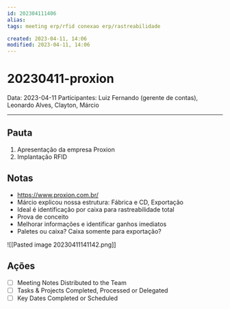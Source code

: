 ```yaml
---
id: 202304111406
alias: 
tags: meeting erp/rfid conexao erp/rastreabilidade

created: 2023-04-11, 14:06
modified: 2023-04-11, 14:06
---
```

# 20230411-proxion

Data: 2023-04-11
Participantes: Luiz Fernando (gerente de contas), Leonardo Alves, Clayton, Márcio

---

## Pauta

1. Apresentação da empresa Proxion
2. Implantação RFID

## Notas

- https://www.proxion.com.br/
- Márcio explicou nossa estrutura: Fábrica e CD, Exportação
- Ideal é identificação por caixa para rastreabilidade total
- Prova de conceito
- Melhorar informações e identificar ganhos imediatos
- Paletes ou caixa? Caixa somente para exportação?

![[Pasted image 20230411141142.png]]

## Ações

- [ ] Meeting Notes Distributed to the Team
- [ ] Tasks & Projects Completed, Processed or Delegated
- [ ] Key Dates Completed or Scheduled